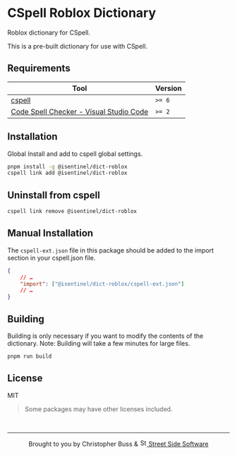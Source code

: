 # CSpell Roblox Dictionary

Roblox dictionary for CSpell.

This is a pre-built dictionary for use with CSpell.

## Requirements

| Tool                                                                                                                                 | Version |
| ------------------------------------------------------------------------------------------------------------------------------------ | ------- |
| [cspell](https://github.com/streetsidesoftware/cspell)                                                                               | `>= 6`  |
| [Code Spell Checker - Visual Studio Code](https://marketplace.visualstudio.com/items?itemName=streetsidesoftware.code-spell-checker) | `>= 2`  |

## Installation

Global Install and add to cspell global settings.

```sh
pnpm install -g @isentinel/dict-roblox
cspell link add @isentinel/dict-roblox
```

## Uninstall from cspell

```sh
cspell link remove @isentinel/dict-roblox
```

## Manual Installation

The `cspell-ext.json` file in this package should be added to the import section in your cspell.json file.

```json
{
	// …
	"import": ["@isentinel/dict-roblox/cspell-ext.json"]
	// …
}
```

## Building

Building is only necessary if you want to modify the contents of the dictionary. Note: Building will take a few minutes for large files.

```sh
pnpm run build
```

## License

MIT

> Some packages may have other licenses included.

<!--- @@inject: ../../static/footer.md --->

<br/>

***

<p align="center">
Brought to you by Christopher Buss & <a href="https://streetsidesoftware.com" title="Street Side Software">
<img width="16" alt="Street Side Software Logo" src="https://i.imgur.com/CyduuVY.png" /> Street Side Software
</a>
</p>

<!--- @@inject-end: ../../static/footer.md --->
